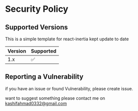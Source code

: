 # Security Policy

## Supported Versions

This is a simple template for react-inertia kept update to date

| Version | Supported          |
| ------- | ------------------ |
| 1.x   | :white_check_mark: |

## Reporting a Vulnerability

if you have an issue or found Vulnerability, please create issue.

want to suggest something please contact me on kashifahmad0332@gmail.com
